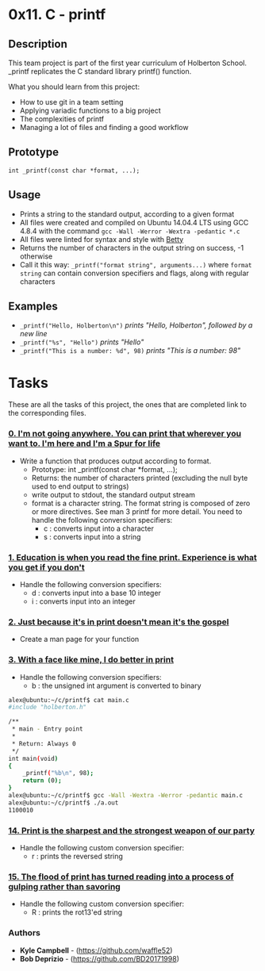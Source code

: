 # 0x11. C - printf

## Description

This team project is part of the first year curriculum of Holberton School.
\_printf replicates the C standard library printf() function.

What you should learn from this project:

- How to use git in a team setting
- Applying variadic functions to a big project
- The complexities of printf
- Managing a lot of files and finding a good workflow

## Prototype

`int _printf(const char *format, ...);`

## Usage

- Prints a string to the standard output, according to a given format
- All files were created and compiled on Ubuntu 14.04.4 LTS using GCC 4.8.4 with the command `gcc -Wall -Werror -Wextra -pedantic *.c`
- All files were linted for syntax and style with [Betty](https://github.com/holbertonschool/Betty)
- Returns the number of characters in the output string on success, -1 otherwise
- Call it this way: `_printf("format string", arguments...)` where `format string` can contain conversion specifiers and flags,
  along with regular characters

## Examples

- `_printf("Hello, Holberton\n")` _prints "Hello, Holberton", followed by a new line_
- `_printf("%s", "Hello")` _prints "Hello"_
- `_printf("This is a number: %d", 98)` _prints "This is a number: 98"_

# Tasks

These are all the tasks of this project, the ones that are completed link to the corresponding files.

### [0. I'm not going anywhere. You can print that wherever you want to. I'm here and I'm a Spur for life](./printf.c)

- Write a function that produces output according to format.
  - Prototype: int \_printf(const char \*format, ...);
  - Returns: the number of characters printed (excluding the null byte used to end output to strings)
  - write output to stdout, the standard output stream
  - format is a character string. The format string is composed of zero or more directives. See man 3 printf for more detail. You need to handle the following conversion specifiers:
    - c : converts input into a character
    - s : converts input into a string

### [1. Education is when you read the fine print. Experience is what you get if you don't](./helper_funcs.c)

- Handle the following conversion specifiers:
  - d : converts input into a base 10 integer
  - i : converts input into an integer

### [2. Just because it's in print doesn't mean it's the gospel](./man_3_printf)

- Create a man page for your function

### [3. With a face like mine, I do better in print](./helper_funcs2.c)

- Handle the following conversion specifiers:
  - b : the unsigned int argument is converted to binary

```sh
alex@ubuntu:~/c/printf$ cat main.c
#include "holberton.h"

/**
 * main - Entry point
 *
 * Return: Always 0
 */
int main(void)
{
    _printf("%b\n", 98);
    return (0);
}
alex@ubuntu:~/c/printf$ gcc -Wall -Wextra -Werror -pedantic main.c
alex@ubuntu:~/c/printf$ ./a.out
1100010
```


### [14. Print is the sharpest and the strongest weapon of our party](./helper_funcs.c)

- Handle the following custom conversion specifier:
  - r : prints the reversed string

### [15. The flood of print has turned reading into a process of gulping rather than savoring](./helper_funcs2.c)

- Handle the following custom conversion specifier:
  - R : prints the rot13'ed string


### Authors

- **Kyle Campbell** - (https://github.com/waffle52)
- **Bob Deprizio** - (https://github.com/BD20171998)

